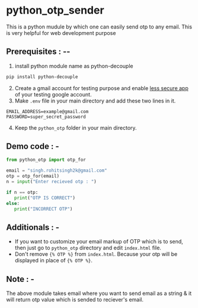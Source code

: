 # python_otp_sender
This is a python mudule by which one can easily send otp to any email. 
This is very helpful for web development purpose

## Prerequisites : --
1. install python module name as python-decouple
 ```bash
 pip install python-decouple
  ```
2. Create a gmail account for testing purpose and enable [less secure app](https://myaccount.google.com/lesssecureapps?pli=1&rapt=AEjHL4NKHRfdHXxmxYgD6LATUhs6N6ww0sBX4aegeZFXtLmr_eZnEznzem-MKdS-PWBon8Nxo0ocZ3UZYJsm5aqb9VhvKlxayg) of your testing google account.
3. Make `.env` file in your main directory and add these two lines in it.
 ```
 EMAIL_ADDRESS=example@gmail.com
 PASSWORD=super_secret_password
 ```
4. Keep the `python_otp` folder in your main directory.

## Demo code : -
```python
from python_otp import otp_for

email = "singh.rohitsingh2k@gmail.com"
otp = otp_for(email)
n = input("Enter recieved otp : ")

if n == otp:
   print("OTP IS CORRECT")
else:
   print("INCORRECT OTP")
```
## Additionals : -
* If you want to customize your email markup of OTP which is to send, then just go to `python_otp` directory and edit `index.html` file.
* Don't remove `{% OTP %}` from `index.html`. Because your otp will be displayed in place of `{% OTP %}`.
## Note : -

The above module takes email where you want to send email as a string & it will return otp value which is sended to reciever's email.



